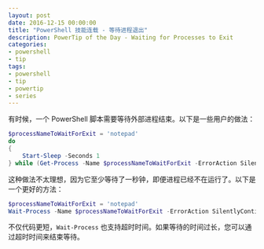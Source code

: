 ```yaml
---
layout: post
date: 2016-12-15 00:00:00
title: "PowerShell 技能连载 - 等待进程退出"
description: PowerTip of the Day - Waiting for Processes to Exit
categories:
- powershell
- tip
tags:
- powershell
- tip
- powertip
- series
---
```

有时候，一个 PowerShell 脚本需要等待外部进程结束。以下是一些用户的做法：

```powershell
$processNameToWaitForExit = 'notepad'
do
{
    Start-Sleep -Seconds 1
} while (Get-Process -Name $processNameToWaitForExit -ErrorAction SilentlyContinue)
```

这种做法不太理想，因为它至少等待了一秒钟，即便进程已经不在运行了。以下是一个更好的方法：

```powershell
$processNameToWaitForExit = 'notepad'
Wait-Process -Name $processNameToWaitForExit -ErrorAction SilentlyContinue
```

不仅代码更短，`Wait-Process` 也支持超时时间。如果等待的时间过长，您可以通过超时时间来结束等待。

<!--本文国际来源：[Waiting for Processes to Exit](http://community.idera.com/powershell/powertips/b/tips/posts/waiting-for-processes-to-exit)-->
